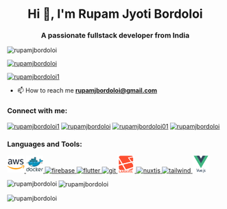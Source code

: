 <h1 align="center">Hi 👋, I'm Rupam Jyoti Bordoloi</h1>
<h3 align="center">A passionate fullstack developer from India</h3>

<p align="left"> <img src="https://komarev.com/ghpvc/?username=rupamjbordoloi&label=Profile%20views&color=0e75b6&style=flat" alt="rupamjbordoloi" /> </p>

<p align="left"> <a href="https://github.com/ryo-ma/github-profile-trophy"><img src="https://github-profile-trophy.vercel.app/?username=rupamjbordoloi" alt="rupamjbordoloi" /></a> </p>

<p align="left"> <a href="https://twitter.com/rupamjbordoloi1" target="blank"><img src="https://img.shields.io/twitter/follow/rupamjbordoloi1?logo=twitter&style=for-the-badge" alt="rupamjbordoloi1" /></a> </p>

- 📫 How to reach me **rupamjbordoloi@gmail.com**

<h3 align="left">Connect with me:</h3>
<p align="left">
<a href="https://twitter.com/rupamjbordoloi1" target="blank"><img align="center" src="https://raw.githubusercontent.com/rahuldkjain/github-profile-readme-generator/master/src/images/icons/Social/twitter.svg" alt="rupamjbordoloi1" height="30" width="40" /></a>
<a href="https://linkedin.com/in/rupamjbordoloi" target="blank"><img align="center" src="https://raw.githubusercontent.com/rahuldkjain/github-profile-readme-generator/master/src/images/icons/Social/linked-in-alt.svg" alt="rupamjbordoloi" height="30" width="40" /></a>
<a href="https://fb.com/rupamjbordoloi01" target="blank"><img align="center" src="https://raw.githubusercontent.com/rahuldkjain/github-profile-readme-generator/master/src/images/icons/Social/facebook.svg" alt="rupamjbordoloi01" height="30" width="40" /></a>
<a href="https://instagram.com/rupamjbordoloi" target="blank"><img align="center" src="https://raw.githubusercontent.com/rahuldkjain/github-profile-readme-generator/master/src/images/icons/Social/instagram.svg" alt="rupamjbordoloi" height="30" width="40" /></a>
</p>

<h3 align="left">Languages and Tools:</h3>
<p align="left"> <a href="https://aws.amazon.com" target="_blank" rel="noreferrer"> <img src="https://raw.githubusercontent.com/devicons/devicon/master/icons/amazonwebservices/amazonwebservices-original-wordmark.svg" alt="aws" width="40" height="40"/> </a> <a href="https://www.docker.com/" target="_blank" rel="noreferrer"> <img src="https://raw.githubusercontent.com/devicons/devicon/master/icons/docker/docker-original-wordmark.svg" alt="docker" width="40" height="40"/> </a> <a href="https://firebase.google.com/" target="_blank" rel="noreferrer"> <img src="https://www.vectorlogo.zone/logos/firebase/firebase-icon.svg" alt="firebase" width="40" height="40"/> </a> <a href="https://flutter.dev" target="_blank" rel="noreferrer"> <img src="https://www.vectorlogo.zone/logos/flutterio/flutterio-icon.svg" alt="flutter" width="40" height="40"/> </a> <a href="https://git-scm.com/" target="_blank" rel="noreferrer"> <img src="https://www.vectorlogo.zone/logos/git-scm/git-scm-icon.svg" alt="git" width="40" height="40"/> </a> <a href="https://laravel.com/" target="_blank" rel="noreferrer"> <img src="https://raw.githubusercontent.com/devicons/devicon/master/icons/laravel/laravel-plain-wordmark.svg" alt="laravel" width="40" height="40"/> </a> <a href="https://nuxtjs.org/" target="_blank" rel="noreferrer"> <img src="https://www.vectorlogo.zone/logos/nuxtjs/nuxtjs-icon.svg" alt="nuxtjs" width="40" height="40"/> </a> <a href="https://tailwindcss.com/" target="_blank" rel="noreferrer"> <img src="https://www.vectorlogo.zone/logos/tailwindcss/tailwindcss-icon.svg" alt="tailwind" width="40" height="40"/> </a> <a href="https://vuejs.org/" target="_blank" rel="noreferrer"> <img src="https://raw.githubusercontent.com/devicons/devicon/master/icons/vuejs/vuejs-original-wordmark.svg" alt="vuejs" width="40" height="40"/> </a> </p>

<p><img align="left" src="https://github-readme-stats.vercel.app/api/top-langs?username=rupamjbordoloi&show_icons=true&locale=en&layout=compact" alt="rupamjbordoloi" /></p>

<p>&nbsp;<img align="center" src="https://github-readme-stats.vercel.app/api?username=rupamjbordoloi&show_icons=true&locale=en" alt="rupamjbordoloi" /></p>

<p><img align="center" src="https://github-readme-streak-stats.herokuapp.com/?user=rupamjbordoloi&" alt="rupamjbordoloi" /></p>
